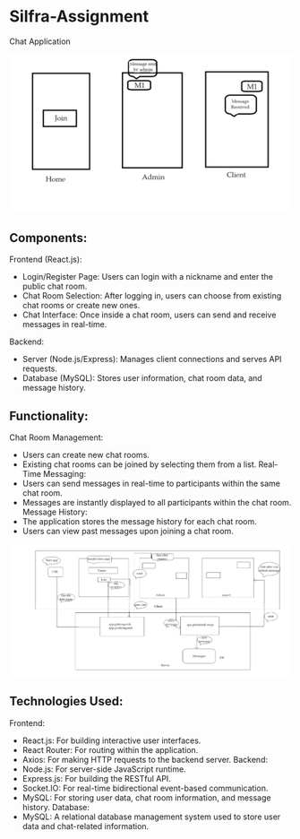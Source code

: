 # Silfra-Assignment
Chat Application

<img src="Readme Images/1.png">

## Components:
Frontend (React.js):
- Login/Register Page: Users can login with a nickname and enter the public chat room.
- Chat Room Selection: After logging in, users can choose from existing chat rooms or create new ones.
- Chat Interface: Once inside a chat room, users can send and receive messages in real-time.


Backend:
- Server (Node.js/Express): Manages client connections and serves API requests.
- Database (MySQL): Stores user information, chat room data, and message history.

## Functionality:

Chat Room Management:
- Users can create new chat rooms.
- Existing chat rooms can be joined by selecting them from a list.
Real-Time Messaging:
- Users can send messages in real-time to participants within the same chat room.
- Messages are instantly displayed to all participants within the chat room.
Message History:
- The application stores the message history for each chat room.
- Users can view past messages upon joining a chat room.

<img src="Readme Images/2.png">


## Technologies Used:
Frontend:
- React.js: For building interactive user interfaces.
- React Router: For routing within the application.
- Axios: For making HTTP requests to the backend server.
Backend:
- Node.js: For server-side JavaScript runtime.
- Express.js: For building the RESTful API.
- Socket.IO: For real-time bidirectional event-based communication.
- MySQL: For storing user data, chat room information, and message history.
Database:
- MySQL: A relational database management system used to store user data and chat-related information.
